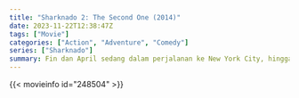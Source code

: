 ```yaml
---
title: "Sharknado 2: The Second One (2014)"
date: 2023-11-22T12:38:47Z
tags: ["Movie"]
categories: ["Action", "Adventure", "Comedy"]
series: ["Sharknado"]
summary: Fin dan April sedang dalam perjalanan ke New York City, hingga badai kategori tujuh menimbulkan hujan lebat, gelombang badai, dan Sharknado yang mematikan.
---
```


<mux-player stream-type="on-demand"
src="https://kp3d-my.sharepoint.com/personal/ryoo_kp3d_onmicrosoft_com/_layouts/15/download.aspx?share=EQm2_rkZ6qVDq0fEtaK17AgB2WNUiUdIvk-X9LQmu1m_Eg" prefer-playback="mse" controls>

</mux-player>


{{< movieinfo id="248504" >}}

<script src="https://cdn.jsdelivr.net/npm/@mux/mux-player"></script>

 <script type="application/ld+json ">
{
"@context": "https://schema.org/",
"@type": "VideoObject",
"name": "Sharknado 2: The Second One (2014)",
"contentUrl": "https://stream.mux.com/WXHozhZ83rIrJm1X01zK1G8z01bKlIjLY3cbhhMThNwqI.m3u8",
"thumbnailUrl": "https://www.themoviedb.org/t/p/original/xmBJ9nezUteqowdYfrW8383LHd9.jpg?width=314&fit_mode=preserve&time=25",
"uploadDate": "2023-11-22T12:38:47Z",
}

</script>